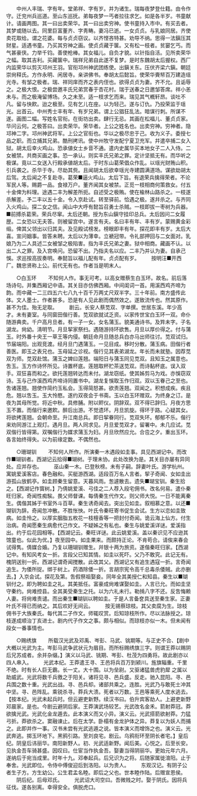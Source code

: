 <!-- { "loadSidebar": true } -->
　　中州人丰瑞、字有年。堂弟祥、字有岁。并为诸生。瑞每夜梦登仕籍。由令作守。迁兖州兵巡道。至山东巡抚。弟每夜梦一丐者拉往求乞。如是各半岁。书童献计。请画两图。其一曰出卖荣华。其一曰出卖穷神。使书童持入市中。有买去者。其梦或随以去。同里巨富董齐、字靑畴。妻冯已逝。一女贞贞。与乳娘同居。齐使卖花取给。谓之花婆。每与贞贞窃议。以齐悭吝特甚。劝导不纳。思得一法鎭压其财星。适遇书童。乃买其穷神之画。使贞贞藏于箧。又有松一枝者。贫窭乞丐。而气甚豪侠。力举千钧。善使枪棒。其女福儿。自负才貌。以针指自活。见所卖荣华之幅。取其吉利。买藏箧中。瑞祥兄弟自此遂不复梦。是时东魏胡太后握权。西厂内监荣华以剪灭邛州王羽。官衔邛州神武团练使。出鎭关东。压伏齐梁六鎭。朝廷崇尙释氏。方作永明、闲居寺。亲讲佛书。奉胡太后懿旨。使荣华賷帑百万建造瑶光寺。有邹之极者。瑞、祥同庠而齐之表内侄也。欲得贞贞为妻。齐不允。且诟辱之。之极大恨。之极尝邀丰氏兄弟赏春于杏花村。瑞于送春之日邀邹答席。祥小恙未与。而之极淹留博场。久之未至。适一枝求乞而来。瑞见其气槪轩昂。谈吐不凡。留与快飮。迨之极至。见有乞儿在座。以为轻己。遂与订仇。乃投荣监于瑶光。出首云。中州秀士丰有年、有岁兄弟。谓上公猖狂乱法。暗谋行刺。所谋不遂。画图二幅。写姓名官衔。在街坊出卖。肆行无忌。其画在松福儿、董贞贞家。华问云何。之极答曰。出卖荣华。荣华者。上公之姓名也。出卖穷神。穷神者。隐邛神二字。邛州神武将军。上公之官衔也。华以之极尽忠于己。收为义子。委授七品之职。而立捕其兄弟。酷刑拷讯。使中州牧守发配宁夏卫充军。幷遣卒捕二女入狱。胡太后幸火鸡山。恐承値女士乡音不通。遣内史属华买本地女子二人入侍。二女被禁。共商买画之事。恐一承认。则实丰氏兄弟之罪。定计坚抵无有。而华听之极谋。竟以二女送入行殿承値胡太后。于时东山葛荣倡众作乱。以瑶光财贿山积。引兵袭之。杀华于寺。尽劫其赀。且闻胡太后欲幸瑶光寺建圆满道场。谋欲劫胡太后驾。太后闻之不复赴寺。葛荣■逼火鸡山。太后下旨。有退荣兵擒得荣者。不论军民人等。赐爵一品。食禄万户。董齐闻其女被禁。正觅一枝相商何策救女。付五十金俾为料理。途遇二丰为解差所扼。自述受之极贿。使在楡林山路杀之。一枝遂杀解差。予二丰以五十金。令入京赴试。转至驿前。恰遇之极。遂幷杀之。与齐同入火鸡山。探二女之信。闻山中大呼有懿旨召勇士杀贼。一枝即拔一枣树为兵器。■前搏杀葛荣。荣兵尽窜。太后还朝。授为东山鎭守挂印总兵。太后因问二女履歴。二女恐以无夫答。则被留宫中。遂言有夫。名曰丰有年、丰有岁。蒙赐黄金彩缎。俾其父领出以归其夫。及见殿试榜发。榜眼即丰有年。探花即丰有岁。太后大喜。宣问姻事。皆答未聘。太后以为薄幸。立褫冠带。令礼部押回与二女面对。乳娘乃为二人具述二女被邹之极陷害。指为丰氏兄弟之妻。狱中相商。藏画不认。以出二人之罪。及入宫唤问。恐留不出。乃指夫名以应。二丰乃并认为妻。自承己悞。求巡按高拔奏明。奉懿旨以福儿配有年。贞贞配有岁。 
　　按明汪■开西厂。魏忠贤称上公。前代无有也。作者当是明末人。 


　　○白玉环 
　　不知何人作。事无可考。以高女赠蔡生白玉环。故名。前后落场诗句。并集西厢记中语。其关目亦仿佛西厢。中间闺词一首。用溪西鸡齐啼为韵。而中藏一二三四五六七八九十百千万两丈尺双半字。三十年前。南方盛传此体。文人墨士。作者甚多。恐是有人见此剧而偶然效之。遂致流传也。然其原作。甚不为佳。殆无足取。 
　　剧云。长安人蔡苋双、字单撰。世居东溪。年少高才。未有妻室。与同窗田偕行善。苋双欲就试乏资。以家传世宝白玉环一双。命仆随游典卖。千户高月旦者。有一子一女。女名蒲玉。貌美通诗书。及筓未字。子名湖龙。尙幼。淸明节。月旦挈家祭扫。遇随游持环欲售。月旦以厚价得之。付与蒲玉。时外番十央王一草王等内侵。朝廷命月旦随总兵白亦马出师往讨。苋双试归。节届端阳。出观竞渡。经月旦门遇蒲玉。一见目成。移时分散。蒲玉病。田偕行者善医。即玉之表兄也。玉母延之诊视。偕行见其表弟湖龙。年长而未就塾。因荐苋双为师。苋双赴馆。蒲玉之婢曰莲翘。端阳日与蒲玉同见苋双。且知玉之属意也。吿玉。玉方作诗怀所见。诗置杯底。莲翘取杯贮茶送苋双。而诗黏杯底。误入双手。双狂喜而和之。欲托莲翘转达而未付。湖龙窃纸。使其姊剪马为戏。亦悞窃双诗。玉与己作溪西鸡齐啼诗同置书中。湖龙复悞取玉作归双。双以玉眷己之至也。吿诸莲翘。翘使作简约玉私会。玉得简怒甚。欲责莲翘。双闻之。积想成疾。疾且危。翘以吿玉。玉大怜愍。遂约双夜会于书斋。玉以白玉环赠双。为终身之订。是夜为其母所觉。将近中秋。具修脯。附以赆仪。阴辞双。双不得已辞归。月夜方思玉不置。而偕行来邀飮。醉后出游。不觉遗环。月旦凯旋。得环于路。心疑其女。将欲拷莲翘。会朝命至。升江南总兵。即日挈眷同行。苋双失环。郁郁不乐。偕行来劝同游江上观灯。遇月旦。两人同求见。月旦爱苋双才。留署中。未几应试。苋双偕行皆得第。双嘱偕行为媒求蒲玉为妇。月旦欣然应允。合卺之夕。重出玉环。各言始终得失。以为前缘定数。不偶然也。 


　　○珊瑚钏 
　　不知何人所作。所演秦一木遇段如圭事。具见西湖记中。而改作■瑚钏者。西湖记云拾得■瑚树。于理未协。此处改换为是。其关目亦屡有异同处。应并存也。 
　　巫山秦一木。已登秋榜。未有子嗣。辞妻叶氏。游学杭州。寓姚爱溪客店。春色融和。买艇游西湖。适段百万名人言者。挈子奇闻、女如圭出游孤山放鹤亭。如圭顾秦生留意。天暮风雨。怱遽散去。遗失■瑚宝钏。秦生拾之。【西湖记作寳树。】乃倩姚爱溪、弓佳之二人荐入段宅佣书。改名何易。遣仆秦旺归家。奇闻性痴騃。畏父师督课。每倩秦生代作文。则父师大悦。一日不能离秦生。偶偕其姊于书室外斗百草。秦生诱奇闻去。突出见如圭。叙相慕之意。以还■瑚钏为辞。奇闻忽冲散。不胜怅怏。叶氏令秦旺寄书促生会试。生方以恋如圭致病。如圭怜之。以厚实胭脂五枚花一枝檀香等一把封付奇闻。诡云海上仙方。付生治病。奇闻愿秦生病愈代己作文。不疑姊之有私也。秦生与姚爱溪详谜。爱溪指出。约于后花园相等。【西湖记云。秦旺详谜。此云姚爱溪。盖以秦识见不应逊其馆童也。似此为优。】夜至园中。如圭果来。而颇持正论。不肯苟合。请俟来春会试得隽。倩媒合婚。乃复以珊瑚钏赠生。幷银十两为旅资。遂偕秦旺归家。【西湖记中。有知风考女一折。言段父已知其情。如圭以死吓。父乃不敢究。此记无有。槐阴送别一折。西湖记谓奇闻搅散。此改其父。西湖记又有追生遇寇一折。言奇闻追生。为倭所捉。绑于树上。药酒除倭一折。言胡宗宪令高千总毒杀倭贼。此亦删去。】入京会试。探花及第。吿假祭祖娶妾。同年全其美授仁和知县。秦生以■瑚钏付之。即为聘如圭之礼。其美抵任。富豪成尙难谋娶如圭。人言已允。而如圭坚守秦约。尙难控县。全其美受秦生之托。以为六礼未行。勒掯八字不还。反吿悔赖人妻。将尙难责谴。而出秦生■瑚钏以聘如圭。于是人言备奁具送至秦生家。正妻叶氏不得已而纳之。其后欢好无间云。 
　　按无锡蔡琼枝。其父卖腐为生。琼枝佣书于大族秦氏。每代其二子作文。师辄叹赏。后知琼枝所作。尽以法脉授之。琼枝遂成顺治丁亥进士。剧内代子作文之事。颇与相似。而琼枝亦似一木。但未闻有段女一番事情也。 


　　○赐绣旗 
　　所载汉光武及邓禹、岑彭、马武、铫期等。与正史不合、【剧中大槪以光武为主。岑彭马武争武状元为眉目。而所标赐绣旗三字。则谓王莽以赐阴后兄苏成者。余并杂缀。】演义以马武、铫期、岑彭、杜茂为四勇将。故此剧亦以四人串入。 
　　光武本纪。王莽遣王寻、王邑将兵百万到颍川。旌旗辎重。千里不绝。时有长人巨无霸。长一丈。大十围。以为垒尉。又驱诸猛兽虎豹犀 之属以助威武。光武将数千兵徼之于阳关。诸将见寻、邑兵盛。反走。驰入昆阳。寻、邑兵围之数十重。光武出战。寻、邑兵却。诸部共乘之。连胜。光武乃与敢死士冲其中坚。寻、邑阵乱。乘锐杀寻。莽兵大溃。死者以万数。王邑等乘死人度水逃去。【按本纪。光武未起兵时。但云避吏新野。续汉书曰。伯升宾客劫人。上避吏新野邓晨家。是也。今剧云避阴后家。王莽演武场较艺。光武改名金禾。箭射莽冠。莽欲擒光武。光武化金龙遁去。此本演义而又小异。演义云。光武搭箭欲射莽。力猛弓折。莽欲杀之。窦融谏止。后在太学。卧榻有金龙护体之异。莽复以为妖人而捕之。此即并作一事。汉书未尝有光武逃遁之说。皆本演义而增饰之也。演义云。光武奔逃。掷玉环地下。黑鸦引路。至刘良宅。剧云。乌鸦衔环至阴长者宅。】皇后纪。阴皇后讳丽华。南阳新野人。初、光武适新野。闻后美。心悦之。后至长安。见执金吾车骑甚盛。因叹曰。仕宦当作执金吾。娶妻当得阴丽华。更始元年六月。遂纳后于宛当成里。时年十九。邓奉起兵。后兄识为之将。后随家属徙淯阳。止于奉舍。光武即位。令侍中傅俊迎后到洛阳。以为贵人。 
　　东观汉记。有阴子公者生子方。方生幼公。公生君孟名睦。即后之父也。世本睦作陆。后赠宣恩侯。 
　　阴后纪。后母邓氏。 
　　光武诏大司空曰。吾微贱之时。娶于阴氏。因将兵征伐。遂各别离。幸得安全。俱脱虎口。 
